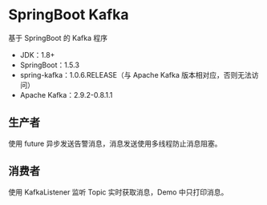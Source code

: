 # SpringBoot Kafka
基于 SpringBoot 的 Kafka 程序
* JDK：1.8+
* SpringBoot：1.5.3
* spring-kafka：1.0.6.RELEASE（与 Apache Kafka 版本相对应，否则无法访问）
* Apache Kafka：2.9.2-0.8.1.1

## 生产者
使用 future 异步发送告警消息，消息发送使用多线程防止消息阻塞。

## 消费者
使用 KafkaListener 监听 Topic 实时获取消息，Demo 中只打印消息。
